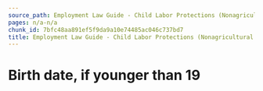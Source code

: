 ```yaml
---
source_path: Employment Law Guide - Child Labor Protections (Nonagricultural Work).md
pages: n/a-n/a
chunk_id: 7bfc48aa891ef5f9da9a10e74485ac046c737bd7
title: Employment Law Guide - Child Labor Protections (Nonagricultural Work)
---
```

# Birth date, if younger than 19
